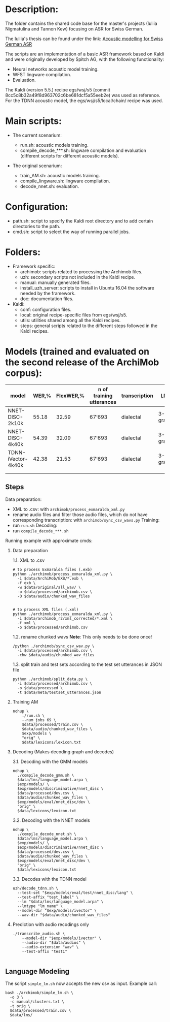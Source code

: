 # Description:

The folder contains the shared code base for the master's projects (Iuliia Nigmatulina and Tannon Kew) focusing on ASR for Swiss German.

The Iuliia's thesis can be found under the link: [Acoustic modelling for Swiss German ASR](https://drive.switch.ch/index.php/s/QG0RRMWxJuekNkA)

The scripts are an implementation of a basic ASR framework based on Kaldi and were originally developed by Spitch AG, with the following functionality:

  * Neural networks acoustic model training.
  * WFST lingware compilation.
  * Evaluation.

The Kaldi (version 5.5.) recipe egs/wsj/s5 (commit 8cc5c8b32a49f8d963702c6be681dcf5a55eeb2e) was used as reference. For the TDNN acoustic model, the egs/wsj/s5/local/chain/ recipe was used.

# Main scripts:

* The current scenarium:
  - run.sh: acoustic models training.
  - compile_decode_***.sh: lingware compilation and evaluation (different scripts for different acoustic models).

* The original scenarium:
  - train_AM.sh: acoustic models training.
  - compile_lingware.sh: lingware compilation.
  - decode_nnet.sh: evaluation.

# Configuration:

* path.sh: script to specify the Kaldi root directory and to add certain directories to the path.
* cmd.sh: script to select the way of running parallel jobs.

# Folders:

* Framework specific:
  - archimob: scripts related to processing the Archimob files.
  - uzh: secondary scripts not included in the Kaldi recipe.
  - manual: manually generated files.
  - install_uzh_server: scripts to install in Ubuntu 16.04 the software needed
    by the framework.
  - doc: documentation files.
* Kaldi:
  - conf: configuration files.
  - local: original recipe-specific files from egs/wsj/s5.
  - utils: utilities shared among all the Kaldi recipes.
  - steps: general scripts related to the different steps followed in the Kaldi
    recipes.

# Models (trained and evaluated on the second release of the ArchiMob corpus):

 **model**  | **WER,%** | **FlexWER,%** | **n of training utterances** | **transcription** | **LM** |
| -------- | -------- | -------- | -------- | -------- | -------- |
| NNET-DISC-2k10k | 55.18 | 32.59 | 67’693 | dialectal | 3-gram |
| NNET-DISC-4k40k | 54.39 | 32.09 | 67’693 | dialectal | 3-gram |
| TDNN-iVector-4k40k | 42.38 | 21.53 | 67’693 | dialectal | 3-gram |
| | | | | | |
| | | | | | |



## Steps
Data preparation:
- XML to .csv: with `archimob/process_exmaralda_xml.py`
- rename audio files and filter those audio files, which do not have corresponding transcription: with `archimob/sync_csv_wavs.py`
Training:
- run `run.sh`
Decoding:
- run `compile_decode_***.sh`

Running example with approximate cmds:
1. Data preparation

    1.1. XML to .csv
    ```
    # to process Exmaralda files (.exb)
    python ./archimob/process_exmaralda_xml.py \
      -i $data/ArchiMob/EXB/*.exb \
      -f exb \
      -w $data/original/all_wav/ \
      -o $data/processed/archimob.csv \
      -O $data/audio/chunked_wav_files


    # to process XML files (.xml)
    python ./archimob/process_exmaralda_xml.py \
      -i $data/archimob_r2/xml_corrected/*.xml \
      -f xml \
      -o $data/processed/archimob.csv
    ```

    1.2. rename chunked wavs **Note**: This only needs to be done once!

    ```
    /python ./archimob/sync_csv_wav.py \
      -i $data/processed/archimob.csv \
      -chw $data/audio/chunked_wav_files
    ```

    1.3. split train and test sets according to the test set utterances in JSON file
    ```
    python ./archimob/split_data.py \
      -i $data/processed/archimob.csv \
      -o $data/processed \
      -t $data/meta/testset_utterances.json
    ```

    <!-- for train:

    ```
    python ./archimob/process_exmaralda_xml.py \
    -i $data/original/train_xml/*.xml \
    -f xml \
    -o $data/processed/train.csv
    ```

    for test:
    ```
    python ./archimob/process_exmaralda_xml.py \
    -i $data/original/test_xml/*.xml \
    -f xml \
    -o $data/processed/test.csv
    ``` -->

2. Training AM

    ```
    nohup \
        ./run.sh \
        --num_jobs 69 \
        $data/processed/train.csv \
        $data/audio/chunked_wav_files \
        $exp/models \
        "orig" \
        $data/lexicons/lexicon.txt
    ```

3. Decoding (Makes decoding graph and decodes)

    3.1. Decoding with the GMM models
    ```
    nohup \
      ./compile_decode_gmm.sh \
      $data/lms/language_model.arpa \
      $exp/models/ \
      $exp/models/discriminative/nnet_disc \
      $data/processed/dev.csv \
      $data/audio/chunked_wav_files \
      $exp/models/eval/nnet_disc/dev \
      "orig" \
      $data/lexicons/lexicon.txt
    ```

    3.2. Decoding with the NNET models
    ```
    nohup \
      ./compile_decode_nnet.sh \
      $data/lms/language_model.arpa \
      $exp/models/ \
      $exp/models/discriminative/nnet_disc \
      $data/processed/dev.csv \
      $data/audio/chunked_wav_files \
      $exp/models/eval/nnet_disc/dev \
      "orig" \
      $data/lexicons/lexicon.txt
    ```

    3.3. Decodes with the TDNN model
    ```
    uzh/decode_tdnn.sh \
      --test-set "$exp/models/eval/test/nnet_disc/lang" \
      --test-affix "test_label" \
      --lm "$data/lms/language_model.arpa" \
      --lmtype "lm_name" \
      --model-dir "$exp/models/ivector" \
      --wav-dir "$data/audio/chunked_wav_files"
    ```

4. Prediction with audio recodings only
    ```
    ./transcribe_audio.sh \
        --model-dir "$exp/models/ivector" \
        --audio-dir "$data/audios" \
        --audio-extension "wav" \
        --test-affix "test1"


## Language Modeling

The script `simple_lm.sh` now accepts the new csv as input.
Example call:
```
bash ./archimob/simple_lm.sh \
  -o 3 \
  -c manual/clusters.txt \
  -t orig \
  $data/processed/train.csv \
  $data/lms/
```

